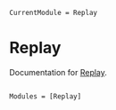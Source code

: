 ```@meta
CurrentModule = Replay
```

# Replay

Documentation for [Replay](https://github.com/AtelierArith/Replay.jl).

```@index
```

```@autodocs
Modules = [Replay]
```
